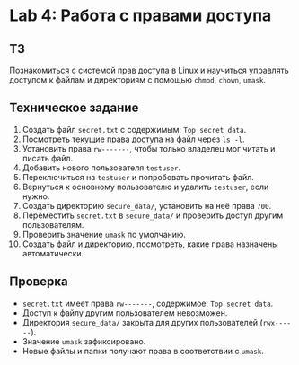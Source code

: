 # Lab 4: Работа с правами доступа

## ТЗ

Познакомиться с системой прав доступа в Linux и научиться управлять доступом к файлам и директориям с помощью `chmod`, `chown`, `umask`.

## Техническое задание

1. Создать файл `secret.txt` с содержимым: `Top secret data`.
2. Посмотреть текущие права доступа на файл через `ls -l`.
3. Установить права `rw-------`, чтобы только владелец мог читать и писать файл.
4. Добавить нового пользователя `testuser`.
5. Переключиться на `testuser` и попробовать прочитать файл.
6. Вернуться к основному пользователю и удалить `testuser`, если нужно.
7. Создать директорию `secure_data/`, установить на неё права `700`.
8. Переместить `secret.txt` в `secure_data/` и проверить доступ другим пользователям.
9. Проверить значение `umask` по умолчанию.
10. Создать файл и директорию, посмотреть, какие права назначены автоматически.

## Проверка

- `secret.txt` имеет права `rw-------`, содержимое: `Top secret data`.
- Доступ к файлу другим пользователем невозможен.
- Директория `secure_data/` закрыта для других пользователей (`rwx------`).
- Значение `umask` зафиксировано.
- Новые файлы и папки получают права в соответствии с `umask`.
